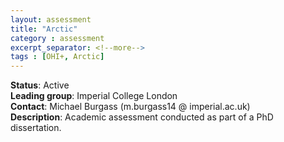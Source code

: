```yaml
---
layout: assessment
title: "Arctic"
category : assessment
excerpt_separator: <!--more-->
tags : [OHI+, Arctic]
---
```


**Status**: Active  
**Leading group**: Imperial College London  
**Contact**: Michael Burgass (m.burgass14 @ imperial.ac.uk)  
**Description**: Academic assessment conducted as part of a PhD dissertation.

<!-- more-->

